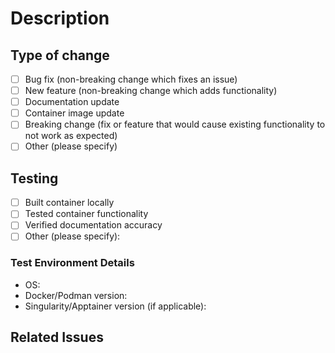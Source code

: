 # Description

<!-- Provide a clear and concise description of your changes -->

## Type of change

<!-- Please check the relevant option(s) -->

- [ ] Bug fix (non-breaking change which fixes an issue)
- [ ] New feature (non-breaking change which adds functionality)
- [ ] Documentation update
- [ ] Container image update
- [ ] Breaking change (fix or feature that would cause existing functionality to not work as expected)
- [ ] Other (please specify)

## Testing

<!-- Describe the tests you ran and how -->

- [ ] Built container locally
- [ ] Tested container functionality
- [ ] Verified documentation accuracy
- [ ] Other (please specify):

### Test Environment Details

- OS:
- Docker/Podman version:
- Singularity/Apptainer version (if applicable):

## Related Issues

<!-- Add related github issues or PRs -->
